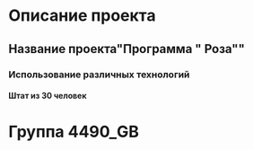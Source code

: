 # Описание проекта 
## Название проекта"Программа " Роза""
### Использование различных технологий 
#### Штат из 30 человек 

# Группа 4490_GB
